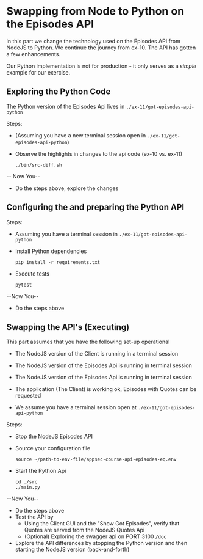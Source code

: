 # Swapping from Node to Python on the Episodes API

In this part we change the technology used on the Episodes API from NodeJS to Python. We continue the journey from ex-10. The API has gotten a few enhancements.

Our Python implementation is not for production - it only serves as a _simple_ example for our exercise.

## Exploring the Python Code

The Python version of the Episodes Api lives in `./ex-11/got-episodes-api-python`

Steps:

- (Assuming you have a new terminal session open in `./ex-11/got-episodes-api-python`)
- Observe the highlights in changes to the api code (ex-10 vs. ex-11)

    ```shell
    ./bin/src-diff.sh
    ```

-- Now You--

- Do the steps above, explore the changes

## Configuring the and preparing the Python API

Steps:

- Assuming you  have a terminal session in `./ex-11/got-episodes-api-python`
- Install Python dependencies

    ```shell
    pip install -r requirements.txt 
    ```
- Execute tests

    ```shell
    pytest 
    ```
--Now You--

- Do the steps above


## Swapping the API's (Executing)

This part assumes that you have the following set-up operational
- The NodeJS version of the Client is running in a terminal session
- The NodeJS version of the Episodes Api is running in terminal session
- The NodeJS version of the Episodes Api is running in terminal session
- The application (The Client) is working ok, Episodes with Quotes can be requested

- We assume you have a terminal session open at `./ex-11/got-episodes-api-python`

Steps:

- Stop the NodeJS Episodes API
- Source your configuration file

    ```shell
    source ~/path-to-env-file/appsec-course-api-episodes-eq.env
    ```
- Start the Python Api

    ```shell
    cd ./src
    ./main.py
    ```

--Now You--

- Do the steps above
- Test the API by
    - Using the Client GUI and the "Show Got Episodes", verify that Quotes are served from the NodeJS Quotes Api
    - (Optional) Exploring the swagger api on PORT 3100 `/doc`     
- Explore the API differences by stopping the Python version and then starting the NodeJS version (back-and-forth)


